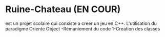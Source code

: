 # Ruine-Chateau (EN COUR)
est un projet scolaire qui conxiste a creer un jeu en C++.
L'utilisation du paradigme Oriente Object
-Rémaniement du code
1-Creation des classes 
